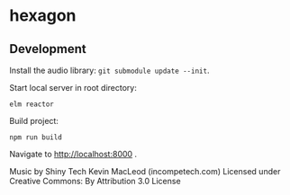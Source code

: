 
# hexagon

## Development
Install the audio library: `git submodule update --init`.

Start local server in root directory:

    elm reactor

Build project:

    npm run build

Navigate to <http://localhost:8000> .


Music by Shiny Tech Kevin MacLeod (incompetech.com)
Licensed under Creative Commons: By Attribution 3.0 License
